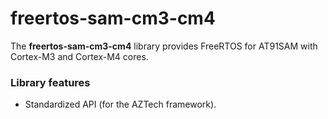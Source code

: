 
# freertos-sam-cm3-cm4

The **freertos-sam-cm3-cm4** library provides FreeRTOS for AT91SAM with Cortex-M3 and Cortex-M4 cores.

### Library features

- Standardized API (for the AZTech framework).
